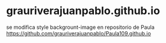 # grauriverajuanpablo.github.io

se modifica style backgrount-image en repositorio de Paula
https://github.com/grauriverajuanpablo/Paula109.github.io



